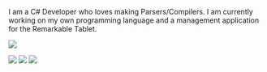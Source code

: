 I am a C# Developer who loves making Parsers/Compilers. I am currently working on my own programming language and a management application for the Remarkable Tablet.

![](https://gitwar.herokuapp.com/badge?username=filmee24)

![](http://github-profile-summary-cards.vercel.app/api/cards/profile-details?username=furesoft&theme=monokai)
![](http://github-profile-summary-cards.vercel.app/api/cards/stats?username=furesoft&theme=monokai)
![](http://github-profile-summary-cards.vercel.app/api/cards/productive-time?username=furesoft&theme=monokai&utcOffset=8)


